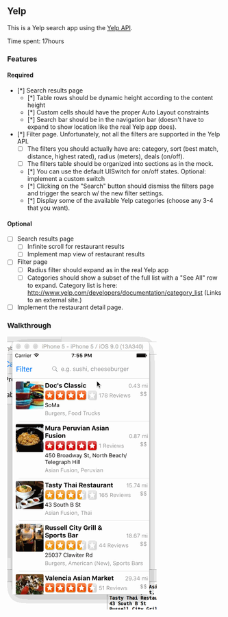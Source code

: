 ## Yelp

This is a Yelp search app using the [Yelp API](http://developer.rottentomatoes.com/docs/read/JSON).

Time spent: 17hours

### Features

#### Required

- [*] Search results page
   - [*] Table rows should be dynamic height according to the content height
   - [*] Custom cells should have the proper Auto Layout constraints
   - [*] Search bar should be in the navigation bar (doesn't have to expand to show location like the real Yelp app does).
- [*] Filter page. Unfortunately, not all the filters are supported in the Yelp API.
   - [ ] The filters you should actually have are: category, sort (best match, distance, highest rated), radius (meters), deals (on/off).
   - [ ] The filters table should be organized into sections as in the mock.
   - [*] You can use the default UISwitch for on/off states. Optional: implement a custom switch
   - [*] Clicking on the "Search" button should dismiss the filters page and trigger the search w/ the new filter settings.
   - [*] Display some of the available Yelp categories (choose any 3-4 that you want).

#### Optional

- [ ] Search results page
   - [ ] Infinite scroll for restaurant results
   - [ ] Implement map view of restaurant results
- [ ] Filter page
   - [ ] Radius filter should expand as in the real Yelp app
   - [ ] Categories should show a subset of the full list with a "See All" row to expand. Category list is here: http://www.yelp.com/developers/documentation/category_list (Links to an external site.)
- [ ] Implement the restaurant detail page.

### Walkthrough

![Video Walkthrough](Yelp_gif1.gif)


